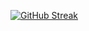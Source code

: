 [![GitHub Streak](https://github-readme-streak-stats.herokuapp.com/?user=deadaf)](https://git.io/streak-stats)

